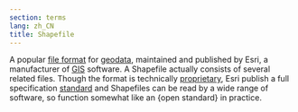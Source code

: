 ```yaml
---
section: terms
lang: zh_CN
title: Shapefile
---
```


A popular [file format](/glossary/en/terms/file-format/) for [geodata](/glossary/en/terms/geodata/), maintained and published by Esri, a manufacturer of [GIS](/glossary/en/terms/gis/) software. A Shapefile actually consists of several related files. Though the format is technically [proprietary](/glossary/en/terms/proprietary/), Esri publish a full specification [standard](/glossary/en/terms/standard/) and Shapefiles can be read by a wide range of software, so function somewhat like an {open standard} in practice.